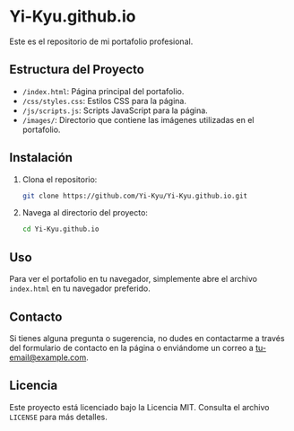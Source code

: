 # Yi-Kyu.github.io

Este es el repositorio de mi portafolio profesional.

## Estructura del Proyecto

- `/index.html`: Página principal del portafolio.
- `/css/styles.css`: Estilos CSS para la página.
- `/js/scripts.js`: Scripts JavaScript para la página.
- `/images/`: Directorio que contiene las imágenes utilizadas en el portafolio.

## Instalación

1. Clona el repositorio:
    ```sh
    git clone https://github.com/Yi-Kyu/Yi-Kyu.github.io.git
    ```
2. Navega al directorio del proyecto:
    ```sh
    cd Yi-Kyu.github.io
    ```

## Uso

Para ver el portafolio en tu navegador, simplemente abre el archivo `index.html` en tu navegador preferido.

## Contacto

Si tienes alguna pregunta o sugerencia, no dudes en contactarme a través del formulario de contacto en la página o enviándome un correo a [tu-email@example.com](mailto:tu-email@example.com).

## Licencia

Este proyecto está licenciado bajo la Licencia MIT. Consulta el archivo `LICENSE` para más detalles.